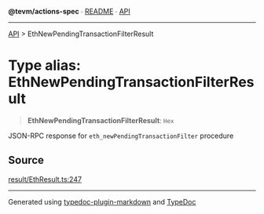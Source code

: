 **@tevm/actions-spec** ∙ [README](../README.md) ∙ [API](../API.md)

***

[API](../API.md) > EthNewPendingTransactionFilterResult

# Type alias: EthNewPendingTransactionFilterResult

> **EthNewPendingTransactionFilterResult**: `Hex`

JSON-RPC response for `eth_newPendingTransactionFilter` procedure

## Source

[result/EthResult.ts:247](https://github.com/evmts/tevm-monorepo/blob/main/core/actions-spec/src/result/EthResult.ts#L247)

***
Generated using [typedoc-plugin-markdown](https://www.npmjs.com/package/typedoc-plugin-markdown) and [TypeDoc](https://typedoc.org/)
